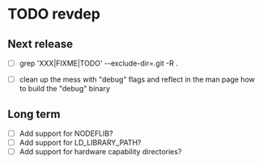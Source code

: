 TODO revdep
===========


Next release
------------
  - [ ] grep 'XXX\|FIXME\|TODO' --exclude-dir=.git  -R .
  - [ ] clean up the mess with "debug" flags and reflect in the man page how to
    build the "debug" binary


Long term
---------
  - [ ] Add support for NODEFLIB?
  - [ ] Add support for LD_LIBRARY_PATH?
  - [ ] Add support for hardware capability directories?
